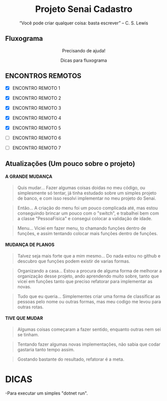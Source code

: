 <h1 align="center">Projeto Senai Cadastro</h1>
<p align="center">“Você pode criar qualquer coisa: basta escrever” – C. S. Lewis</p>

## Fluxograma

<p align="center"> Precisando de ajuda! <p>
<p align="center"> Dicas para fluxograma </p>

## ENCONTROS REMOTOS

- [x] ENCONTRO REMOTO 1
- [x] ENCONTRO REMOTO 2 
- [x] ENCONTRO REMOTO 3 
- [x] ENCONTRO REMOTO 4 
- [x] ENCONTRO REMOTO 5
- [ ] ENCONTRO REMOTO 6 
- [ ] ENCONTRO REMOTO 7 


## Atualizações (Um pouco sobre o projeto)
#### A GRANDE MUDANÇA

> Quis mudar... Fazer algumas coisas doidas no meu código, ou simplesmente só tentar, já tinha estudado sobre um simples projeto de banco, e com isso resolvi implementar no meu projeto do Senai.

> Então... A criação do menu foi um pouco complicada até, mas estou conseguindo brincar um pouco com o "switch", e trabalhei bem com a classe "PessoaFisica" e consegui colocar a validação de idade.

> Menu... Viciei em fazer menu, to chamando funções dentro de funções, e assim tentando colocar mais funções dentro de funções.

#### MUDANÇA DE PLANOS

> Talvez seja mais forte que a mim mesmo... Do nada estou no github e descubro que funções podem existir de varias formas.

> Organizando a casa... Estou a procura de alguma forma de melhorar a organização desse projeto, ando aprendendo muito sobre, tanto que vicei em funções tanto que preciso refatorar para implementar as novas.

> Tudo que eu queria... Simplementes criar uma forma de classificar as pessoas pelo nome ou outras formas, mas meu codigo me levou para outras rotas.

#### TIVE QUE MUDAR

> Algumas coisas começaram a fazer sentido, enquanto outras nem sei se tinham.

> Tentando fazer algumas novas implementações, não sabia que codar gastaria tanto tempo assim.

> Gostando bastante do resultado, refatorar é a meta.
# DICAS


-Para executar um simples "dotnet run".